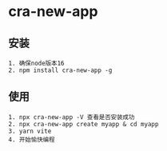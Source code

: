 cra-new-app
====

## 安装
```
1. 确保node版本16
2. npm install cra-new-app -g
```
## 使用
```
1. npx cra-new-app -V 查看是否安装成功
2. npx cra-new-app create myapp & cd myapp
3. yarn vite
4. 开始愉快编程
```